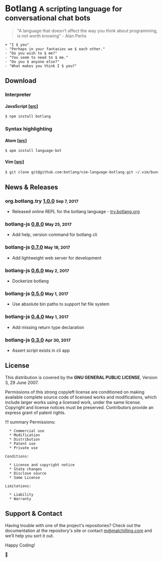 # Botlang <small>A scripting language for conversational chat bots</small>

> "A language that doesn't affect the way you think about programming, is not worth knowing" -
Alan Perlis

```
+ "I $ you"
- "Perhaps in your fantasies we $ each other."
- "Do you wish to $ me?"
- "You seem to need to $ me."
- "Do you $ anyone else?"
- "What makes you think I $ you?"
```

## Download

### Interpreter

#### JavaScript [[src](https://github.com/botlang/botlang-js)]
```sh
$ npm install botlang
```

### Syntax highlighting

#### Atom [[src](https://github.com/botlang/atom-language-botlang)]
```sh
$ apm install language-bot
```

#### Vim [[src](https://github.com/botlang/vim-language-botlang)]
```sh
$ git clone git@github.com:botlang/vim-language-botlang.git ~/.vim/bundle/vim-language-botlang
```

## News & Releases

### org.botlang.try [1.0.0](https://github.com/botlang/org.botlang.try) <small>Sep 7, 2017</small>

* Released online REPL for the botlang language - [try.botlang.org](https://try.botlang.org/)

### botlang-js [0.8.0](https://github.com/botlang/botlang-js/releases/tag/0.8.0) <small>May 25, 2017</small>

* Add help, version command for botlang cli

### botlang-js [0.7.0](https://github.com/botlang/botlang-js/releases/tag/0.7.0) <small>May 18, 2017</small>

* Add lightweight web server for development

### botlang-js [0.6.0](https://github.com/botlang/botlang-js/releases/tag/0.6.0) <small>May 2, 2017</small>

* Dockerize botlang

### botlang-js [0.5.0](https://github.com/botlang/botlang-js/releases/tag/0.5.0) <small>May 1, 2017</small>

* Use absolute bin paths to support fat file system

### botlang-js [0.4.0](https://github.com/botlang/botlang-js/releases/tag/0.4.0) <small>May 1, 2017</small>

* Add missing return type declaration

### botlang-js [0.3.0](https://github.com/botlang/botlang-js/releases/tag/0.3.0) <small>Apr 30, 2017</small>

* Assert script exists in cli app

## License

This distribution is covered by the **GNU GENERAL PUBLIC LICENSE**, Version 3, 29 June 2007.

Permissions of this strong copyleft license are conditioned on making available complete source code of licensed works and modifications, which include larger works using a licensed work, under the same license. Copyright and license notices must be preserved. Contributors provide an express grant of patent rights.

!!! summary
    Permissions:

      * Commercial use
      * Modification
      * Distribution
      * Patent use
      * Private use

    Conditions:

      * License and copyright notice
      * State changes
      * Disclose source
      * Same License

    Limitations:

      * Liability
      * Warranty


## Support & Contact
Having trouble with one of the project's repositories? Check out the documentation at the repository's site or contact m@matchilling.com and we’ll help you sort it out.

Happy Coding!

:raised_hands:
